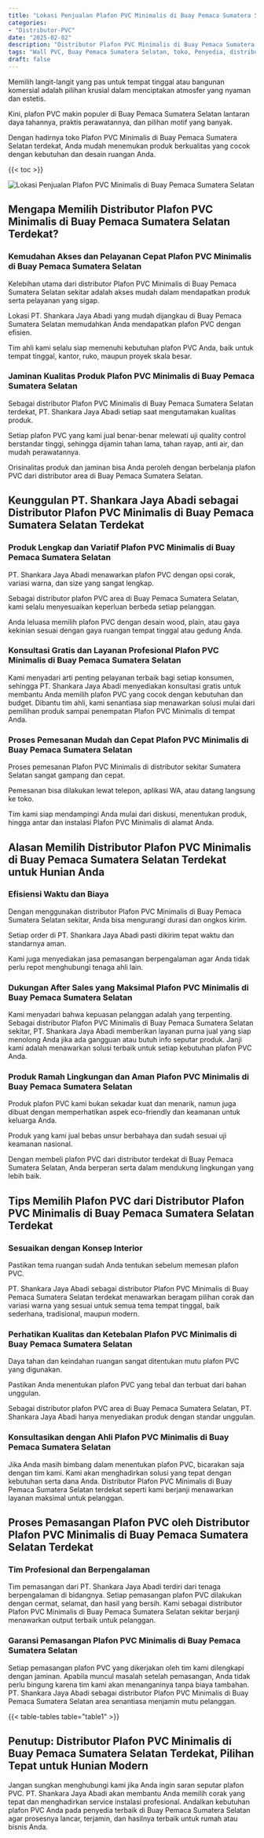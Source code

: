 ```yaml
---
title: "Lokasi Penjualan Plafon PVC Minimalis di Buay Pemaca Sumatera Selatan"
categories: 
- "Distributor-PVC"
date: "2025-02-02"
description: "Distributor Plafon PVC Minimalis di Buay Pemaca Sumatera Selatan untuk rumah, kantor, dan ritel. Panel berkualitas, variasi motif, pilihan warna menarik, beserta layanan penempatan oleh teknisi ahli serta jaminan resmi!|Jasa penjualan Plafon PVC Minimalis di Buay Pemaca Sumatera Selatan untuk keperluan tempat tinggal, kantor, atau gerai, dengan material berkualitas dan penempatan oleh teknisi berpengalaman dan garansi resmi.|Pilihan Plafon PVC Minimalis di Buay Pemaca Sumatera Selatan yang terpercaya untuk hunian, kantor, dan toko, bersama produk unggulan dan instalasi ditangani oleh tim profesional dan garansi resmi.|Penyediaan Plafon PVC Minimalis di Buay Pemaca Sumatera Selatan untuk tempat tinggal, office, serta gerai, beserta panel berkualitas dan penempatan dikerjakan oleh tim berpengalaman, lengkap beserta jaminan resmi.}"
tags: "Wall PVC, Buay Pemaca Sumatera Selatan, toko, Penyedia, distributor"
draft: false
---
```


Memilih langit-langit yang pas untuk tempat tinggal atau bangunan komersial adalah pilihan krusial dalam menciptakan atmosfer yang nyaman dan estetis.

Kini, plafon PVC makin populer di Buay Pemaca Sumatera Selatan lantaran daya tahannya, praktis perawatannya, dan pilihan motif yang banyak.

Dengan hadirnya toko Plafon PVC Minimalis di Buay Pemaca Sumatera Selatan terdekat, Anda mudah menemukan produk berkualitas yang cocok dengan kebutuhan dan desain ruangan Anda.

{{< toc >}}

![Lokasi Penjualan Plafon PVC Minimalis di Buay Pemaca Sumatera Selatan](/images/Distributor-PVC/Lokasi-Penjualan-Plafon-PVC-Minimalis-di-Buay-Pemaca-Sumatera-Selatan.png)


## Mengapa Memilih Distributor Plafon PVC Minimalis di Buay Pemaca Sumatera Selatan Terdekat?

### Kemudahan Akses dan Pelayanan Cepat Plafon PVC Minimalis di Buay Pemaca Sumatera Selatan

Kelebihan utama dari distributor Plafon PVC Minimalis di Buay Pemaca Sumatera Selatan sekitar adalah akses mudah dalam mendapatkan produk serta pelayanan yang sigap.

Lokasi PT. Shankara Jaya Abadi yang mudah dijangkau di Buay Pemaca Sumatera Selatan memudahkan Anda mendapatkan plafon PVC dengan efisien.

Tim ahli kami selalu siap memenuhi kebutuhan plafon PVC Anda, baik untuk tempat tinggal, kantor, ruko, maupun proyek skala besar.

### Jaminan Kualitas Produk Plafon PVC Minimalis di Buay Pemaca Sumatera Selatan

Sebagai distributor Plafon PVC Minimalis di Buay Pemaca Sumatera Selatan terdekat, PT. Shankara Jaya Abadi setiap saat mengutamakan kualitas produk.

Setiap plafon PVC yang kami jual benar-benar melewati uji quality control berstandar tinggi, sehingga dijamin tahan lama, tahan rayap, anti air, dan mudah perawatannya.

Orisinalitas produk dan jaminan bisa Anda peroleh dengan berbelanja plafon PVC dari distributor area di Buay Pemaca Sumatera Selatan.

## Keunggulan PT. Shankara Jaya Abadi sebagai Distributor Plafon PVC Minimalis di Buay Pemaca Sumatera Selatan Terdekat

### Produk Lengkap dan Variatif Plafon PVC Minimalis di Buay Pemaca Sumatera Selatan

PT. Shankara Jaya Abadi menawarkan plafon PVC dengan opsi corak, variasi warna, dan size yang sangat lengkap.

Sebagai distributor plafon PVC area di Buay Pemaca Sumatera Selatan, kami selalu menyesuaikan keperluan berbeda setiap pelanggan.

Anda leluasa memilih plafon PVC dengan desain wood, plain, atau gaya kekinian sesuai dengan gaya ruangan tempat tinggal atau gedung Anda.

### Konsultasi Gratis dan Layanan Profesional Plafon PVC Minimalis di Buay Pemaca Sumatera Selatan

Kami menyadari arti penting pelayanan terbaik bagi setiap konsumen, sehingga PT. Shankara Jaya Abadi menyediakan konsultasi gratis untuk membantu Anda memilih plafon PVC yang cocok dengan kebutuhan dan budget. Dibantu tim ahli, kami senantiasa siap menawarkan solusi mulai dari pemilihan produk sampai penempatan Plafon PVC Minimalis di tempat Anda.

### Proses Pemesanan Mudah dan Cepat Plafon PVC Minimalis di Buay Pemaca Sumatera Selatan

Proses pemesanan Plafon PVC Minimalis di distributor sekitar Sumatera Selatan sangat gampang dan cepat.

Pemesanan bisa dilakukan lewat telepon, aplikasi WA, atau datang langsung ke toko.

Tim kami siap mendampingi Anda mulai dari diskusi, menentukan produk, hingga antar dan instalasi Plafon PVC Minimalis di alamat Anda.

## Alasan Memilih Distributor Plafon PVC Minimalis di Buay Pemaca Sumatera Selatan Terdekat untuk Hunian Anda

### Efisiensi Waktu dan Biaya

Dengan menggunakan distributor Plafon PVC Minimalis di Buay Pemaca Sumatera Selatan sekitar, Anda bisa mengurangi durasi dan ongkos kirim.

Setiap order di PT. Shankara Jaya Abadi pasti dikirim tepat waktu dan standarnya aman.

Kami juga menyediakan jasa pemasangan berpengalaman agar Anda tidak perlu repot menghubungi tenaga ahli lain.

### Dukungan After Sales yang Maksimal Plafon PVC Minimalis di Buay Pemaca Sumatera Selatan

Kami menyadari bahwa kepuasan pelanggan adalah yang terpenting. Sebagai distributor Plafon PVC Minimalis di Buay Pemaca Sumatera Selatan sekitar, PT. Shankara Jaya Abadi memberikan layanan purna jual yang siap menolong Anda jika ada gangguan atau butuh info seputar produk. Janji kami adalah menawarkan solusi terbaik untuk setiap kebutuhan plafon PVC Anda.

### Produk Ramah Lingkungan dan Aman Plafon PVC Minimalis di Buay Pemaca Sumatera Selatan

Produk plafon PVC kami bukan sekadar kuat dan menarik, namun juga dibuat dengan memperhatikan aspek eco-friendly dan keamanan untuk keluarga Anda.

Produk yang kami jual bebas unsur berbahaya dan sudah sesuai uji keamanan nasional.

Dengan membeli plafon PVC dari distributor terdekat di Buay Pemaca Sumatera Selatan, Anda berperan serta dalam mendukung lingkungan yang lebih baik.

## Tips Memilih Plafon PVC dari Distributor Plafon PVC Minimalis di Buay Pemaca Sumatera Selatan Terdekat

### Sesuaikan dengan Konsep Interior

Pastikan tema ruangan sudah Anda tentukan sebelum memesan plafon PVC.

PT. Shankara Jaya Abadi sebagai distributor Plafon PVC Minimalis di Buay Pemaca Sumatera Selatan terdekat menawarkan beragam pilihan corak dan variasi warna yang sesuai untuk semua tema tempat tinggal, baik sederhana, tradisional, maupun modern.

### Perhatikan Kualitas dan Ketebalan Plafon PVC Minimalis di Buay Pemaca Sumatera Selatan

Daya tahan dan keindahan ruangan sangat ditentukan mutu plafon PVC yang digunakan.

Pastikan Anda menentukan plafon PVC yang tebal dan terbuat dari bahan unggulan.

Sebagai distributor plafon PVC area di Buay Pemaca Sumatera Selatan, PT. Shankara Jaya Abadi hanya menyediakan produk dengan standar unggulan.

### Konsultasikan dengan Ahli Plafon PVC Minimalis di Buay Pemaca Sumatera Selatan

Jika Anda masih bimbang dalam menentukan plafon PVC, bicarakan saja dengan tim kami. Kami akan menghadirkan solusi yang tepat dengan kebutuhan serta dana Anda. Distributor Plafon PVC Minimalis di Buay Pemaca Sumatera Selatan terdekat seperti kami berjanji menawarkan layanan maksimal untuk pelanggan.

## Proses Pemasangan Plafon PVC oleh Distributor Plafon PVC Minimalis di Buay Pemaca Sumatera Selatan Terdekat

### Tim Profesional dan Berpengalaman

Tim pemasangan dari PT. Shankara Jaya Abadi terdiri dari tenaga berpengalaman di bidangnya. Setiap pemasangan plafon PVC dilakukan dengan cermat, selamat, dan hasil yang bersih. Kami sebagai distributor Plafon PVC Minimalis di Buay Pemaca Sumatera Selatan sekitar berjanji menawarkan output terbaik untuk pelanggan.

### Garansi Pemasangan Plafon PVC Minimalis di Buay Pemaca Sumatera Selatan

Setiap pemasangan plafon PVC yang dikerjakan oleh tim kami dilengkapi dengan jaminan. Apabila muncul masalah setelah pemasangan, Anda tidak perlu bingung karena tim kami akan menanganinya tanpa biaya tambahan. PT. Shankara Jaya Abadi sebagai distributor Plafon PVC Minimalis di Buay Pemaca Sumatera Selatan area senantiasa menjamin mutu pelanggan.

{{< table-tables table="table1" >}}

## Penutup: Distributor Plafon PVC Minimalis di Buay Pemaca Sumatera Selatan Terdekat, Pilihan Tepat untuk Hunian Modern

Jangan sungkan menghubungi kami jika Anda ingin saran seputar plafon PVC. PT. Shankara Jaya Abadi akan membantu Anda memilih corak yang tepat dan menghadirkan service instalasi profesional. Andalkan kebutuhan plafon PVC Anda pada penyedia terbaik di Buay Pemaca Sumatera Selatan agar prosesnya lancar, terjamin, dan hasilnya terbaik untuk rumah atau bisnis Anda.